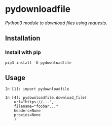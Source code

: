 # pydownloadfile
*Python3 module to download files using requests.*

## Installation
### Install with pip
```
pip3 install -U pydownloadfile
```

## Usage
```
In [1]: import pydownloadfile

In [4]: pydownloadfile.download_file(
    url="https://...",
    filename="foobar..."
    headers=None
    proxies=None
    )
```
